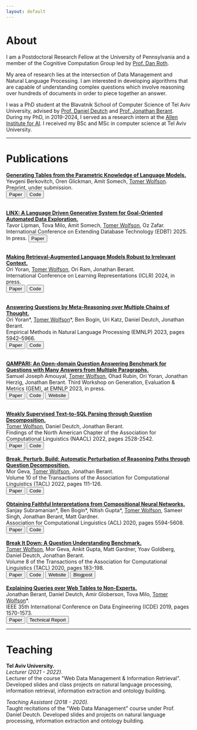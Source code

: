 ```yaml
---
layout: default
---
```


# About

I am a Postdoctoral Research Fellow at the University of Pennsylvania and a member of the Cognitive Computation Group led by [Prof. Dan Roth](https://www.seas.upenn.edu/~danroth/).

My area of research lies at the intersection of Data Management and Natural Language Processing. I am interested in developing algorithms that are capable of understanding complex questions which involve reasoning over hundreds of documents in order to piece together an answer.

I was a PhD student at the Blavatnik School of Computer Science of Tel Aviv University, advised by [Prof. Daniel Deutch](https://www.cs.tau.ac.il/~danielde/) and [Prof. Jonathan Berant](http://www.cs.tau.ac.il/~joberant/). During my PhD, in 2019-2024, I served as a research intern at the [Allen Institute for AI](https://allenai.org/ai2-israel/).
I received my BSc and MSc in computer science at Tel Aviv University.

<hr>

# Publications

**[Generating Tables from the Parametric Knowledge of Language Models.](https://arxiv.org/abs/2406.10922)**   
Yevgeni Berkovitch, Oren Glickman, Amit Somech, <u>Tomer Wolfson</u>.   
Preprint, under submission.   
[<button class="button button1">Paper</button>](https://arxiv.org/pdf/2406.10922)
[<button class="button button2">Code</button>](https://github.com/analysis-bots/WikiTabGen)
<br><br>

**[LINX: A Language Driven Generative System for Goal-Oriented Automated Data Exploration.](https://arxiv.org/abs/2406.05107)**   
Tavor Lipman, Tova Milo, Amit Somech, <u>Tomer Wolfson</u>, Oz Zafar.   
International Conference on Extending Database Technology (EDBT) 2025. In press. 
[<button class="button button1">Paper</button>](https://arxiv.org/pdf/2406.05107)
<br><br>

**[Making Retrieval-Augmented Language Models Robust to Irrelevant Context.](https://arxiv.org/abs/2310.01558)**   
Ori Yoran, <u>Tomer Wolfson</u>, Ori Ram, Jonathan Berant.   
International Conference on Learning Representations (ICLR) 2024, in press.   
[<button class="button button1">Paper</button>](https://arxiv.org/pdf/2310.01558.pdf)
[<button class="button button2">Code</button>](https://github.com/oriyor/ret-robust)
<br><br>

**[Answering Questions by Meta-Reasoning over Multiple Chains of Thought.](https://arxiv.org/abs/2304.13007)**   
Ori Yoran\*, <u>Tomer Wolfson</u>\*, Ben Bogin, Uri Katz, Daniel Deutch, Jonathan Berant.   
Empirical Methods in Natural Language Processing (EMNLP) 2023, pages 5942–5966.   
[<button class="button button1">Paper</button>](https://arxiv.org/pdf/2304.13007.pdf)
[<button class="button button2">Code</button>](https://github.com/oriyor/reasoning-on-cots)
<br><br>

**[QAMPARI: An Open-domain Question Answering Benchmark for Questions with Many Answers from Multiple Paragraphs.](https://arxiv.org/abs/2205.12665)**   
Samuel Joseph Amouyal, <u>Tomer Wolfson</u>, Ohad Rubin, Ori Yoran, Jonathan Herzig, Jonathan Berant.
Third Workshop on Generation, Evaluation & Metrics (GEM), at EMNLP 2023, in press.   
[<button class="button button1">Paper</button>](https://arxiv.org/pdf/2205.12665.pdf)
[<button class="button button2">Code</button>](https://github.com/samsam3232/qampari)
[<button class="button button3">Website</button>](https://samsam3232.github.io/qampari/)
<br><br>

**[Weakly Supervised Text-to-SQL Parsing through Question Decomposition.](https://arxiv.org/abs/2112.06311)**   
<u>Tomer Wolfson</u>, Daniel Deutch, Jonathan Berant.   
Findings of the North American Chapter of the Association for Computational Linguistics (NAACL) 2022, pages 2528-2542.   
[<button class="button button1">Paper</button>](https://arxiv.org/pdf/2112.06311.pdf)
[<button class="button button2">Code</button>](https://github.com/tomerwolgithub/question-decomposition-to-sql)
<br><br>
**[Break, Perturb, Build: Automatic Perturbation of Reasoning Paths through Question Decomposition.](https://arxiv.org/abs/2107.13935)**   
Mor Geva, <u>Tomer Wolfson</u>, Jonathan Berant.   
Volume 10 of the Transactions of the Association for Computational Linguistics (TACL) 2022, pages 111-126.    
[<button class="button button1">Paper</button>](https://arxiv.org/pdf/2107.13935.pdf)
[<button class="button button2">Code</button>](https://github.com/mega002/qdmr-based-question-generation)
<br><br>
**[Obtaining Faithful Interpretations from Compositional Neural Networks.](https://arxiv.org/abs/2005.00724)**   
Sanjay Subramanian\*, Ben Bogin\*, Nitish Gupta\*, <u>Tomer Wolfson</u>, Sameer Singh, Jonathan Berant, Matt Gardner.   
Association for Computational Linguistics (ACL) 2020, pages 5594-5608.   
[<button class="button button1">Paper</button>](https://arxiv.org/pdf/2005.00724.pdf)
[<button class="button button2">Code</button>](https://github.com/allenai/faithful-nmn)
<br><br>
**[Break It Down: A Question Understanding Benchmark.](https://aclanthology.org/2020.tacl-1.13/)**    
<u>Tomer Wolfson</u>, Mor Geva, Ankit Gupta, Matt Gardner, Yoav Goldberg, Daniel Deutch,
Jonathan Berant.   
Volume 8 of the Transactions of the Association for Computational Linguistics (TACL) 2020, pages 183-198.   
[<button class="button button1">Paper</button>](https://arxiv.org/pdf/2001.11770.pdf)
[<button class="button button2">Code</button>](https://github.com/allenai/Break)
[<button class="button button3">Website</button>](https://allenai.github.io/Break/)
[<button class="button button4">Blogpost</button>](https://medium.com/ai2-blog/break-mapping-natural-language-questions-to-their-meaning-representation-31bb753701d6)
<br><br>
**[Explaining Queries over Web Tables to Non-Experts.](https://ieeexplore.ieee.org/stamp/stamp.jsp?tp=&arnumber=8731342&tag=1)**   
Jonathan Berant, Daniel Deutch, Amir Globerson, Tova Milo, <u>Tomer Wolfson</u>*.   
IEEE 35th International Conference on Data Engineering (ICDE) 2019, pages 1570-1573.   
[<button class="button button1">Paper</button>](https://ieeexplore.ieee.org/stamp/stamp.jsp?tp=&arnumber=8731342&tag=1)
[<button class="button button5">Technical Report</button>](https://arxiv.org/abs/1808.04614)

<hr>

# Teaching
**Tel Aviv University.**  
*Lecturer (2021 - 2022).*  
Lecturer of the course "Web Data Management & Information Retrieval". Developed slides and class projects on natural language processing, information retrieval, information extraction and ontology building.

*Teaching Assistant (2018 - 2020).*  
Taught recitations of the "Web Data Management" course under Prof. Daniel Deutch. Developed slides and projects on natural language processing, information extraction and ontology building.
